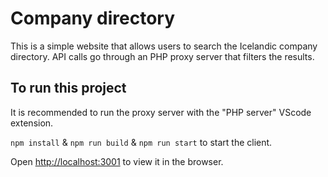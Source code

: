 # Company directory

This is a simple website that allows users to search the Icelandic company directory. API calls go through an PHP proxy server that filters the results.

## To run this project

It is recommended to run the proxy server with the "PHP server" VScode extension.

`npm install` & `npm run build` & `npm run start` to start the client.

Open [http://localhost:3001](http://localhost:3001) to view it in the browser.
